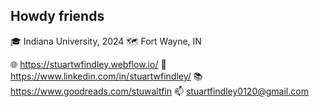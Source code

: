## Howdy friends

🎓 Indiana University, 2024
🗺 Fort Wayne, IN 

🌐 <https://stuartwfindley.webflow.io/>
🤝 <https://www.linkedin.com/in/stuartwfindley/>
📚 <https://www.goodreads.com/stuwaltfin>
📫 stuartfindley0120@gmail.com



<!--
**StuWaltFin/StuWaltFin** is a ✨ _special_ ✨ repository because its `README.md` (this file) appears on your GitHub profile.

Here are some ideas to get you started:

- 🔭 I’m currently working on ...
- 🌱 I’m currently learning ...
- 👯 I’m looking to collaborate on ...
- 🤔 I’m looking for help with ...
- 💬 Ask me about ...
- 📫 How to reach me: ...
- 😄 Pronouns: ...
- ⚡ Fun fact: ...
-->
